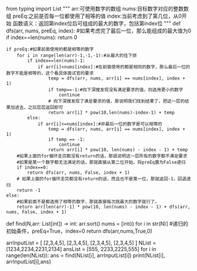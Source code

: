 from typing import List
"""
arr:可使用数字的数组
nums:目标数字对应的整数数组
preEq:之前是否每一位都使用了相等的值
index:当前考虑到了第几位，从0开始
函数语义：返回第index位后可组成的最大的数字，包括第index位
"""
def dfs(arr, nums,  preEq,  index):
    #如果考虑完了最后一位，那么能组成的最大值为0
    if index==len(nums):
        return 0
 
    if preEq:#如果前面使用的都是相等的数字
        for i in range(len(arr)-1,-1,-1):#从最大的往下排
            if index==len(nums)-1:
                if arr[i]<nums[index]:#在前面使用的都是相同的数字，那么最后一位的数字不能是相等的，这个看具体面试官的要求
                    temp = dfs(arr, nums, arr[i] == nums[index], index + 1)
                    if temp==-1:#向下深搜发现没有满足要求的值，则选用更小的数字
                        continue
                    # 向下深搜发现了满足要求的值，那说明我们找到结果了，把这一层的结果加进去，之后层层返回即可
                    return arr[i] * pow(10,len(nums)-index-1) + temp
            else:
                if arr[i]<=nums[index]:#非最后一位的数字是可以相等的
                    temp = dfs(arr, nums, arr[i] == nums[index], index + 1)
                    if temp == -1:
                        continue
                    return arr[i] * pow(10, len(nums) - index - 1) + temp
        #如果上面的for循环走完都没有return的话，那就说明这一层所有的数字都不满足要求
        #如果是第一个数字都无法满足的话，那就直接从第二位开始，将preEq置为False递归
        if index==0:
            return dfs(arr, nums, False, index + 1)
        # 如果上面的for循环走完都没有return的话，而且也不是第一位，那就返回-1，回退递归
        return -1
    else:
        #如果前面不是都选用了相等的数字，那就直接每次挑最大的数字就行了。
        return arr[len(arr)-1] * pow(10, len(nums) - index - 1) + dfs(arr, nums, False, index + 1)
 
 
def find(N,arr: List[int]) -> int:
    arr.sort()
    nums = [int(i) for i in str(N)]
    #递归的初始条件，preEq=True，index=0
    return dfs(arr,nums,True,0)
 
 
 
arrInputList = [
[2,3,4,5],
[2,3,4,5],
[2,3,4,5],
[2,3,4,5]
]
NList =   [1234,2234,2231,2134]
ansList = [555, 2233,2225,555]
for i in range(len(NList)):
    ans = find(NList[i], arrInputList[i])
    print(NList[i], arrInputList[i],ans)
